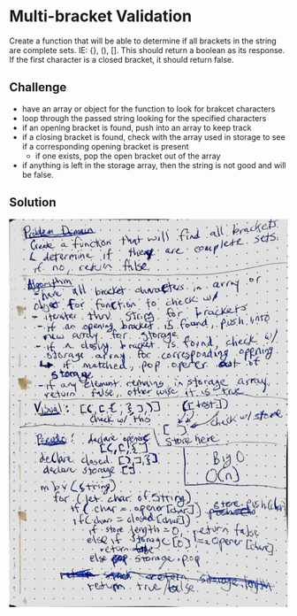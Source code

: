 # Multi-bracket Validation
Create a function that will be able to determine if all brackets in the string are complete sets.  IE: {}, (), [].  This should return a boolean as its response.  If the first character is a closed bracket, it should return false.

## Challenge
- have an array or object for the function to look for brakcet characters
- loop through the passed string looking for the specified characters
- if an opening bracket is found, push into an array to keep track
- if a closing bracket is found, check with the array used in storage to see if a corresponding opening bracket is present
  - if one exists, pop the open bracket out of the array
- if anything is left in the storage array, then the string is not good and will be false.

## Solution
![whiteboard](assets/multiBracketValidation.JPG)